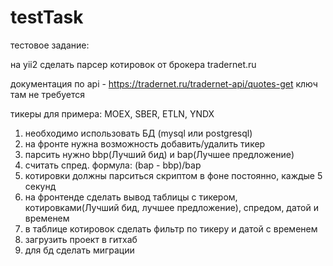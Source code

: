 # testTask
тестовое задание:

на yii2 сделать парсер котировок от брокера tradernet.ru

документация по api - https://tradernet.ru/tradernet-api/quotes-get
ключ там не требуется

тикеры для примера: MOEX, SBER, ETLN, YNDX

1. необходимо использовать БД (mysql или postgresql)
2. на фронте нужна возможность добавить/удалить тикер 
3. парсить нужно bbp(Лучший бид) и bap(Лучшее предложение)
4. считать спред. формула: (bap - bbp)/bap
5. котировки должны парситься скриптом в фоне постоянно, каждые 5 секунд
6. на фронтенде сделать вывод таблицы с тикером, котировками(Лучший бид, лучшее предложение), спредом, датой и временем
7. в таблице котировок сделать фильтр по тикеру и датой с временем
8. загрузить проект в гитхаб
9. для бд сделать миграции
